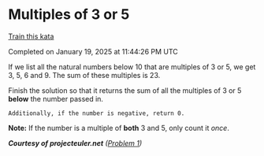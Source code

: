 # Multiples of 3 or 5

[Train this kata](https://www.codewars.com/kata/514b92a657cdc65150000006)

Completed on January 19, 2025 at 11:44:26 PM UTC

If we list all the natural numbers below 10 that are multiples of 3 or 5, we get 3, 5, 6 and 9. The sum of these multiples is 23.

Finish the solution so that it returns the sum of all the multiples of 3 or 5 **below** the number passed in. 

~~~if:c,cobol,commonlisp,cpp,csharp,dart,elixir,factor,fsharp,javascript,julia,kotlin,lua,nasm,php,prolog,python,raqcket,ruby,rust,shell,swift,typescript,vb
Additionally, if the number is negative, return 0.
~~~

**Note:** If the number is a multiple of **both** 3 and 5, only count it *once*.
  
***Courtesy of projecteuler.net** ([Problem 1](https://projecteuler.net/problem=1))*
